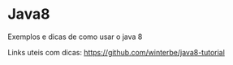 # Java8
Exemplos e dicas de como usar o java 8

Links uteis com dicas: https://github.com/winterbe/java8-tutorial
